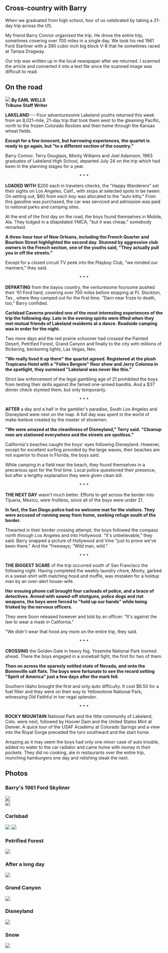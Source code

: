 ## Cross-country with Barry

When we graduated from high school, four of us celebrated by taking
a 21-day trip across the US.

My friend Barry Connor organized the trip. He drove the entire trip,
sometimes covering over 700 miles in a single day. We took his red
1961 Ford Starliner with a 390 cubic inch big block V-8 that he
sometimes raced at Tampa Dragway.

Our trip was written up in the local newspaper after we returned. I
scanned the article and converted it into a text file since the
scanned image was difficult to read.

## On the road

![](images/Newspaper_Heading.jpg)
**By EARL WELLS<br>
Tribune Staff Writer**

**LAKELAND**----Four adventuresome Lakeland youths returned this week
from an 8,021-mile, 21-day trip that took them west to the gleaming
Pacific, north to the frozen Colorado Rockies and then home through
the Kansas wheat fields.

**Except for a few innocent, but harrowing experiences, the quartet
is ready to go again, but "to a different section of the country."**

Barry Connor. Terry Douglass, Monty Williams and Joel Adamson, 1963
graduates of Lakeland High School, departed July 24 on the trip
which had been in the planning stages for a year.

<p style="text-align: center;">*  *  *</p>

**LOADED WITH** $200 each in travelers checks, the "Happy Wanderers"
set their sights on Los Angeles, Calif., with stops at selected
spots in be tween. On setting out, $60 from each boy was allocated
to the "auto kitty." From this gasoline was purchased, the car was
serviced and admission was paid to national parks and camping sites.

At the end of the first day on the road, the boys found themselves
in Mobile, Ala. They lodged in a dilapidated YMCA, "but it was
cheap." somebody remarked.

**A three-hour tour of New Orleans, including the French Quarter and
Bourbon Street highlighted the second day. Stunned by aggressive
club owners in the French section, one of the youths said, "They
actually pull you in off the streets."**

Except for a closed circuit TV peek into the Playboy Club, "we
minded our manners," they said.

<p style="text-align: center;">*  *  *</p>

**DEPARTING** from the bayou country, the venturesome foursome pushed
their '61 Ford hard, covering over 700 miles before stopping at Ft.
Stockton, Tex., where they camped out for the first time. "Darn
near froze to death, too," Barry confided.

**Carlsbad Caverns provided one of the most interesting experiences
of the trip the following day. Late in the evening spirits were
lifted when they met mutual friends of Lakeland residents at a
dance. Roadside camping was in order for the night.**

Two more days and the red prairie schooner had crossed the Painted
Desert, Petrified Forest, Grand Canyon and finally to the city with
millions of flickering, beckoning lights, Las Vegas, Nev.

**"We really lived it up there" the quartet agreed. Registered at the
plush Tropicana Hotel with a "Folies Bergere" floor show and Jerry
Colonna in the spotlight, they surmised "Lakeland was never like
this."**

Strict law enforcement of the legal gambling age of 21 prohibited
the boys from testing their skills against the famed one-armed
bandits. And a $37 dinner check stymied them, but only temporarily.

<p style="text-align: center;">*  *  *</p>

**AFTER** a day and a half in the gambler's paradise, South Los Angeles
and Disneyland were next on the map. A full day was spent in the
world of make-believe created by the master of showmen.

**"We were amazed at the cleanliness of Disneyland," Terry said.
"Cleanup men are stationed everywhere and the streets are spotless."**

California's beaches caught the boys' eyes following Disneyland.
However, except for excellent surfing provided by the large waves,
their beaches are not superior to those in Florida, the boys said.

While camping in a field near the beach, they found themselves in
a precarious spot for the first time. Local police questioned their
presence, but after a lengthy explanation they were given clean
bill.

<p style="text-align: center;">*  *  *</p>

**THE NEXT DAY** wasn't much better. Efforts to get across the border
into Tijuana, Mexico, were fruitless, since all of the boys were
under 21.

**In fact, the San Diego police had no welcome mat for the visitors.
They were accused of running away from home, seeking refuge south
of the border.**

Thwarted in their border crossing attempt, the boys followed the
compass north through Los Angeles and into Hollywood. "It's
unbelievable," they said. Barry snapped a picture of Hollywood and
Vine "just to prove we've been there." And the "freeways; "Wild
man, wild."

<p style="text-align: center;">*  *  *</p>

**THE BIGGEST SCARE** of the trip occurred south of San Francisco the
following night. Having completed the weekly laundry chore, Monty,
garbed in a sweat-shirt with matching hood and muffle, was mistaken
for a holdup man by an over-alert house-wife.

**Her ensuing phone call brought four carloads of police, and a brace
of detectives. Armed with sawed-off shotguns, police dogs and riot
weapons, the boys were forced to "hold up our hands" while being
frisked by the nervous officers.**

They were Soon released however and told by an officer: "It's against
the law to wear a mask in California."

"We didn't wear that hood any more on the entire trip, they said.

<p style="text-align: center;">*  *  *</p>

**CROSSING** the Golden Gate in heavy fog. Yosemite National Park loomed
ahead.  There the boys engaged in a snowball fight, the first for
two of them.

**Then on across the sparsely settled state of Nevada, and onto the
Bonneville salt flats.  The boys were fortunate to see the record
setting "Spirit of America" just a few days after the mark fell.**

Southern Idaho brought the first and only auto difficulty. It cost
$6.50 for a fuel filter and they were on their way to Yellowstone
National Park, witnessing Old Faithful in her regal splendor.

<p style="text-align: center;">*  *  *</p>

**ROCKY MOUNTAIN** National Park and the little community of Lakeland,
Colo. were next, followed by Hoover Dam and the United States Mint
at Denver. A quick tour of the USAF Academy at Colorado Springs and
a view into the Royal Gorge preceded the turn southward and the
start home.

Amazing as it may seem the boys had only one minor case of auto
trouble, added no water to the car radiator and came home with money
in their pockets. They did no cooking, ate in restaurants over the
entire trip, munching hamburgers one day and relishing steak the
next.

## Photos

### Barry's 1961 Ford Skyliner

![](images/Skyliner.jpg)<br>
![](images/Dashboard.jpg)

### Carlsbad

![](images/Carlsbad-Barry.jpg)
![](images/Carlsbad-Terry.jpg)

### Petrified Forest

![](images/Petrified_Forest.jpg)

### After a long day

![](images/Sleeping.jpg)

### Grand Canyon

![](images/GrandCanyon.jpg)

### Disneyland

![](images/Disneyland.jpg)

### Snow

![](images/Snow.jpg)
